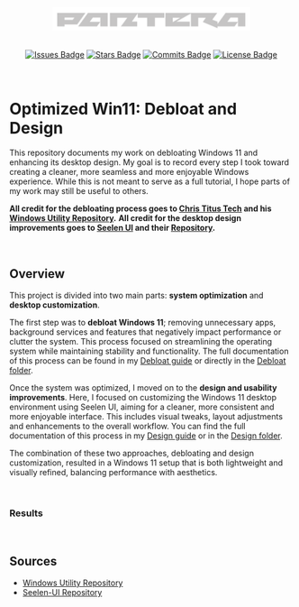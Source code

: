 <div align="center">
  <div style="text-align: center;">
    <picture>
      <source media="(prefers-color-scheme: dark)" srcset="assets/images/logos/pantera-1.4.png">
      <source media="(prefers-color-scheme: light)" srcset="assets/images/logos/pantera-1.3.png">
      <img src="assets/images/logos/pantera-1.4.png" alt="Logo of Pantera" width="350px">
    </picture>
  </div>

  <br>

  [![Issues Badge](https://img.shields.io/badge/ISSUES-0-Test?style=for-the-badge&logo=https%3A%2F%2Ficons8.com%2Ficon%2F83178%2Fimage-file&labelColor=%23333333&color=%23ba181b)](https://github.com/callme-pantera/CSL-prototype/issues)
  [![Stars Badge](https://img.shields.io/badge/STARS-1-Test?style=for-the-badge&logo=https%3A%2F%2Ficons8.com%2Ficon%2F83178%2Fimage-file&labelColor=%23333333&color=%23f6aa1c)](https://github.com/callme-pantera/CSL-prototype/stargazers)
  [![Commits Badge](https://img.shields.io/github/commit-activity/m/callme-pantera/CSL-prototype?style=for-the-badge&label=COMMITS&logo=https%3A%2F%2Ficons8.com%2Ficon%2F83178%2Fimage-file&labelColor=%23333333&color=%237678ED)](https://github.com/callme-pantera/CSL-prototype/commits/main/)
  [![License Badge](https://img.shields.io/badge/LICENSE-CC-Test?style=for-the-badge&logo=https%3A%2F%2Ficons8.com%2Ficon%2F83178%2Fimage-file&labelColor=%23333333&color=%234361ee)](LICENSE)
</div>

<br>

# Optimized Win11: Debloat and Design
This repository documents my work on debloating Windows 11 and enhancing its desktop design. My goal is to record every step I took toward creating a cleaner, more seamless and more enjoyable Windows experience. While this is not meant to serve as a full tutorial, I hope parts of my work may still be useful to others.<br>

**All credit for the debloating process goes to [Chris Titus Tech](https://github.com/ChrisTitusTech) and his [Windows Utility Repository](https://github.com/ChrisTitusTech/winutil).**
**All credit for the desktop design improvements goes to [Seelen UI](https://seelen.io/) and their [Repository](https://github.com/eythaann/Seelen-UI).**

<br>

## Overview
This project is divided into two main parts: **system optimization** and **desktop customization**.<br>

The first step was to **debloat Windows 11**; removing unnecessary apps, background services and features that negatively impact performance or clutter the system. This process focused on streamlining the operating system while maintaining stability and functionality. The full documentation of this process can be found in my [Debloat guide](/Debloat/README.md) or directly in the [Debloat folder](/Debloat/).<br>

Once the system was optimized, I moved on to the **design and usability improvements**. Here, I focused on customizing the Windows 11 desktop environment using Seelen UI, aiming for a cleaner, more consistent and more enjoyable interface. This includes visual tweaks, layout adjustments and enhancements to the overall workflow. You can find the full documentation of this process in my [Design guide](/Design/README.md) or in the [Design folder](/Design/).<br>

The combination of these two approaches, debloating and design customization, resulted in a Windows 11 setup that is both lightweight and visually refined, balancing performance with aesthetics.

<br>

### Results


<br>

## Sources
- [Windows Utility Repository](https://github.com/ChrisTitusTech/winutil)
- [Seelen-UI Repository](https://github.com/eythaann/Seelen-UI)